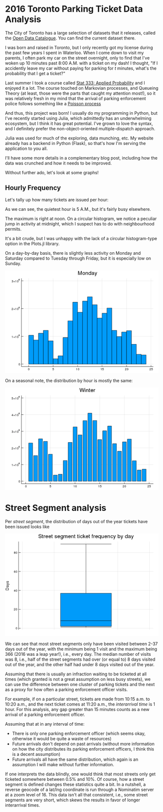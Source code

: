 
# 2016 Toronto Parking Ticket Data Analysis

The City of Toronto has a large selection of datasets that it releases, called the [Open Data Catalogue](https://www.toronto.ca/city-government/data-research-maps/open-data/open-data-catalogue/). You can find the current dataset there. 

I was born and raised in Toronto, but I only recently got my license during the past few years I spent in Waterloo. When I come down to visit my parents, I often park my car on the street overnight, only to find that I've woken up 10 minutes past 8:00 A.M. with a ticket on my dash! I thought, "If I accidently leave my car without paying for parking for $t$ minutes, what's the probability that I get a ticket?"

Last summer I took a course called [Stat 333: Applied Probability](http://www.ucalendar.uwaterloo.ca/1819/COURSE/course-STAT.html#STAT333) and I enjoyed it a lot. The course touched on Markovian processes, and Queueing Theory (at least, those were the parts that caught my attention most!), so it was relatively fresh in my mind that the arrival of parking enforcement police follows something like a [Poisson process](https://en.wikipedia.org/wiki/Poisson_point_process)

And thus, this project was born! I usually do my programming in Python, but I've recently started using Julia, which admittedly has an underwhelming ecosystem, but I think it has great potential. I've grown to love the syntax, and I definitely prefer the non-object-oriented multiple-dispatch approach. 

Julia was used for much of the exploring, data munching, etc. My website already has a backend in Python (Flask), so that's how I'm serving the application to you all. 

I'll have some more details in a complementary blog post, including how the data was crunched and how it needs to be improved. 

Without further ado, let's look at some graphs!


## Hourly Frequency

Let's tally up how many tickets are issued per hour:


As we can see, the quietest hour is 5 A.M., but it's fairly busy elsewhere. 

The maximum is right at noon. On a circular histogram, we notice a peculiar jump in activity at midnight, which I suspect has to do with neighbourhood permits. 

It's a bit crude, but I was unhappy with the lack of a circular histogram-type option in the Plots.jl library.

On a day-by-day basis, there is slightly less activity on Monday and Saturday compared to Tuesday through Friday, but it is especially low on Sunday. 


![Hourly distribution of infractions by day. Saturdays and sundays have a markedly different distribution than the weekdays.](../hourly_by_day.gif)

On a seasonal note, the distribution by hour is mostly the same:

![](../hourly_by_season.gif)

# Street Segment analysis

Per _street segment_, the distribution of days out of the year tickets have been issued looks like

![](../streetseg_freq_by_day.png)

We can see that most street segments only have been visited between 2-37 days out of the year, with the minimum being 1 visit and the maximum being 366 (2016 was a leap year!), i.e., every day. The median number of visits was 8, i.e., half of the street segments had over (or equal to) 8 days visited out of the year, and the other half had under 8 days visited out of the year.

Assuming that there is usually an infraction waiting to be ticketed at all times (which granted is not a great assumption on less busy streets), we can use the difference between one cluster of parking tickets and the next as a proxy for how often a parking enforcement officer visits. 

For example, if on a particular street, tickets are made from 10:15 a.m. to 10:20 a.m., and the next ticket comes at 11:20 a.m., the _interarrival time_ is 1 hour. For this analysis, any gap greater than 15 minutes counts as a new arrival of a parking enforcement officer. 

Assuming that at in any interval of time:
- There is only one parking enforcement officer (which seems okay, otherwise it would be quite a waste of resources)
- Future arrivals don't depend on past arrivals (without more information on how the city distributes its parking enforcement officers, I think this is a decent assumption)
- Future arrivals all have the same distribution, which again is an assumption I will make without further information.

If one interprets the data blindly, one would think that most streets only get ticketed somewhere between $0.5\%$ and $10\%$. Of course, how a street segment is defined changes these statistics quite a bit. In a nutshell, a reverse geocode of a lat/lng coordinate is run through a Nominatim server at a zoom level of 16. This data isn't all that consistent, i.e., some street segments are very short, which skews the results in favor of longer interarrival times. 


